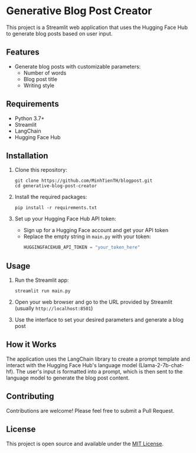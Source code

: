 # Generative Blog Post Creator

This project is a Streamlit web application that uses the Hugging Face Hub to generate blog posts based on user input.

## Features

- Generate blog posts with customizable parameters:
  - Number of words
  - Blog post title
  - Writing style

## Requirements

- Python 3.7+
- Streamlit
- LangChain
- Hugging Face Hub

## Installation

1. Clone this repository:
   ```
   git clone https://github.com/MinhTienTH/blogpost.git
   cd generative-blog-post-creator
   ```

2. Install the required packages:
   ```
   pip install -r requirements.txt
   ```

3. Set up your Hugging Face Hub API token:
   - Sign up for a Hugging Face account and get your API token
   - Replace the empty string in `main.py` with your token:
     ```python
     HUGGINGFACEHUB_API_TOKEN = "your_token_here"
     ```

## Usage

1. Run the Streamlit app:
   ```
   streamlit run main.py
   ```

2. Open your web browser and go to the URL provided by Streamlit (usually `http://localhost:8501`)

3. Use the interface to set your desired parameters and generate a blog post

## How it Works

The application uses the LangChain library to create a prompt template and interact with the Hugging Face Hub's language model (Llama-2-7b-chat-hf). The user's input is formatted into a prompt, which is then sent to the language model to generate the blog post content.

## Contributing

Contributions are welcome! Please feel free to submit a Pull Request.

## License

This project is open source and available under the [MIT License](LICENSE).
